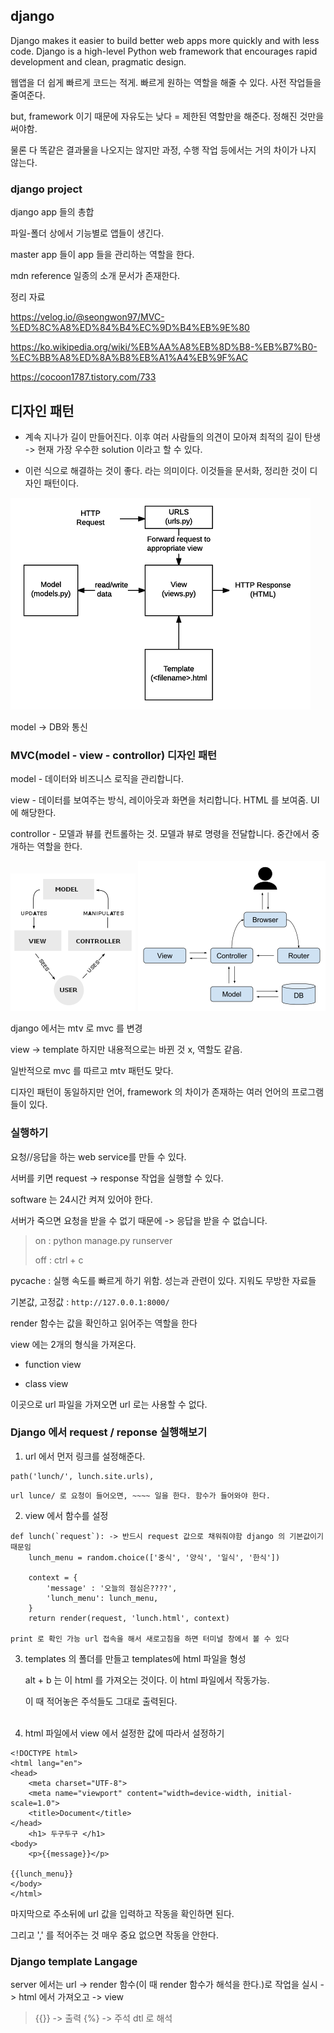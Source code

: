 ## django

Django makes it easier to build better web apps more quickly and with less code. Django is a high-level Python web framework that encourages rapid development and clean, pragmatic design. 

웹앱을 더 쉽게 빠르게 코드는 적게. 빠르게 원하는 역할을 해줄 수 있다. 사전 작업들을 줄여준다.

but, framework 이기 때문에 자유도는 낮다 = 제한된 역할만을 해준다. 정해진 것만을 써야함.

물론 다 똑같은 결과물을 나오지는 않지만 과정, 수행 작업 등에서는 거의 차이가 나지 않는다.

### django project 

django app 들의 총합

파일-폴더 상에서 기능별로 앱들이 생긴다.

master app 들이 app 들을 관리하는 역할을 한다. 

mdn reference 일종의 소개 문서가 존재한다.

정리 자료

https://velog.io/@seongwon97/MVC-%ED%8C%A8%ED%84%B4%EC%9D%B4%EB%9E%80

https://ko.wikipedia.org/wiki/%EB%AA%A8%EB%8D%B8-%EB%B7%B0-%EC%BB%A8%ED%8A%B8%EB%A1%A4%EB%9F%AC

https://cocoon1787.tistory.com/733

## 디자인 패턴

- 계속 지나가 길이 만들어진다. 이후 여러 사람들의 의견이 모아져 최적의 길이 탄생   
    -> 현재 가장 우수한 solution 이라고 할 수 있다.

- 이런 식으로 해결하는 것이 좋다. 라는 의미이다. 이것들을 문서화, 정리한 것이 디자인 패턴이다.


![디자인 패턴](image_480.png)


model -> DB와 통신



### MVC(model - view - controllor) 디자인 패턴

model - 데이터와 비즈니스 로직을 관리합니다.

view - 데이터를 보여주는 방식, 레이아웃과 화면을 처리합니다. HTML 를 보여줌.
UI에 해당한다.

controllor - 모델과 뷰를 컨트롤하는 것. 모델과 뷰로 명령을 전달합니다. 중간에서 중개하는 역할을 한다.

![mvc 패턴](200px-MVC-Process.svg.png)
![mvc 패턴](300px-Router-MVC-DB.svg.png)

django 에서는 mtv 로 mvc 를 변경

view -> template 하지만 내용적으로는 바뀐 것 x, 역할도 같음.

일반적으로 mvc 를 따르고 mtv 패턴도 맞다.

디자인 패턴이 동일하지만 언어, framework 의 차이가 존재하는 여러 언어의 프로그램들이 있다.

### 실행하기

요청//응답을 하는 web service를 만들 수 있다.

서버를 키면 request -> response 작업을 실행할 수 있다.

software 는 24시간 켜져 있어야 한다. 

서버가 죽으면 요청을 받을 수 없기 때문에 -> 응답을 받을 수 없습니다.

> on : python manage.py runserver 
> 
> off : ctrl + c

pycache : 실행 속도를 빠르게 하기 위함. 성는과 관련이 있다. 지워도 무방한 자료들

기본값, 고정값 : `http://127.0.0.1:8000/`

render 함수는 값을 확인하고 읽어주는 역할을 한다

view 에는 2개의 형식을 가져온다.

- function view

- class view

이곳으로 url 파일을 가져오면 url 로는 사용할 수 없다.

### Django 에서 request / reponse 실행해보기

1. url 에서 먼저 링크를 설정해준다.

```
path('lunch/', lunch.site.urls),
```
    url lunce/ 로 요청이 들어오면, ~~~~ 일을 한다. 함수가 들어와야 한다.


2. view 에서 함수를 설정


```
def lunch(`request`): -> 반드시 request 값으로 채워줘야함 django 의 기본값이기 때문임
    lunch_menu = random.choice(['중식', '양식', '일식', '한식'])
    
    context = {
        'message' : '오늘의 점심은????',
        'lunch_menu': lunch_menu,
    }
    return render(request, 'lunch.html', context)

print 로 확인 가능 url 접속을 해서 새로고침을 하면 터미널 창에서 볼 수 있다 
```


3. templates 의 폴더를 만들고 templates에 html 파일을 형성

    alt + b 는 이 html 를 가져오는 것이다. 이 html 파일에서 작동가능.

    이 때 적어놓은 주석들도 그대로 출력된다.
    <br></br>


4. html 파일에서 view 에서 설정한 값에 따라서 설정하기

```
<!DOCTYPE html>
<html lang="en">
<head>
    <meta charset="UTF-8">
    <meta name="viewport" content="width=device-width, initial-scale=1.0">
    <title>Document</title>
</head>
    <h1> 두구두구 </h1>
<body>
    <p>{{message}}</p>

{{lunch_menu}}
</body>
</html>
```

마지막으로 주소뒤에 url 값을 입력하고 작동을 확인하면 된다.

그리고 ',' 를 적어주는 것 매우 중요 없으면 작동을 안한다.



###  Django template Langage

server 에서는 url -> render 함수(이 때 render 함수가 해석을 한다.)로 작업을 실시 -> html 에서 가져오고 -> view

> {{}} -> 출력 {%} -> 주석 dtl 로 해석